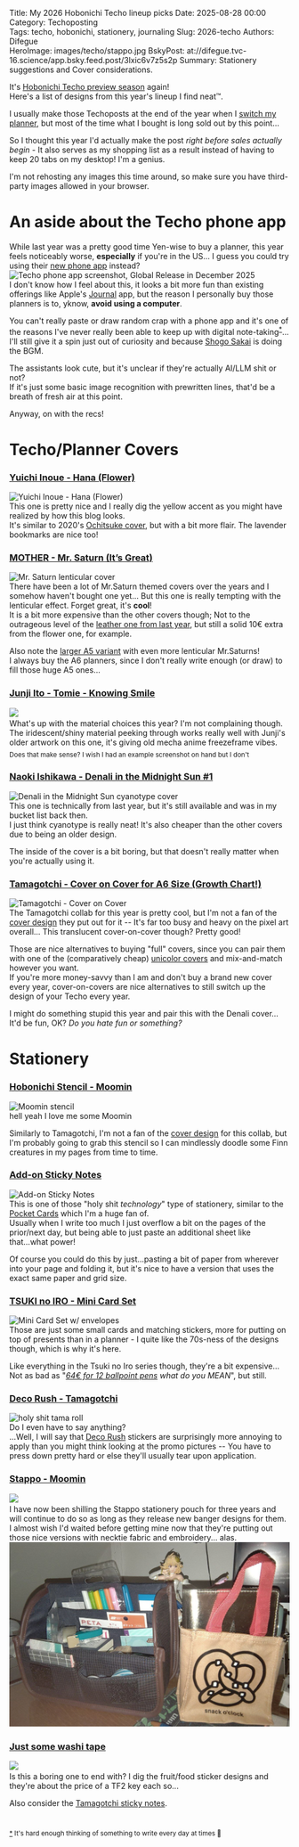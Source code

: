 Title: My 2026 Hobonichi Techo lineup picks
Date: 2025-08-28 00:00  
Category: Techoposting  
Tags: techo, hobonichi, stationery, journaling
Slug: 2026-techo
Authors: Difegue  
HeroImage: images/techo/stappo.jpg 
BskyPost: at://difegue.tvc-16.science/app.bsky.feed.post/3lxic6v7z5s2p
Summary: Stationery suggestions and Cover considerations.

It's [Hobonichi Techo preview season](https://www.1101.com/store/techo/en/magazine/2026/y26/) again!  
Here's a list of designs from this year's lineup I find neat™️.  

I usually make those Techoposts at the end of the year when I [switch my planner](./2025-techo.html), but most of the time what I bought is long sold out by this point...  

So I thought this year I'd actually make the post _right before sales actually begin_ - It also serves as my shopping list as a result instead of having to keep 20 tabs on my desktop! I'm a genius.  

I'm not rehosting any images this time around, so make sure you have third-party images allowed in your browser.

# An aside about the Techo phone app  

While last year was a pretty good time Yen-wise to buy a planner, this year feels noticeably worse, **especially** if you're in the US... I guess you could try using their [new phone app](https://techoapp.1101.com/en/) instead?  
![Techo phone app screenshot, Global Release in December 2025](https://www.1101.com/store/techo/2026/images/tx/topen/1755513296640_mag_y26_techoapp_sq_en.jpg)  
I don't know how I feel about this, it looks a bit more fun than existing offerings like Apple's [Journal](https://www.apple.com/newsroom/2023/12/apple-launches-journal-app-a-new-app-for-reflecting-on-everyday-moments/) app, but the reason I personally buy those planners is to, yknow, **avoid using a computer**.  

You can't really paste or draw random crap with a phone app and it's one of the reasons I've never really been able to keep up with digital note-taking<sup id="ref-1">[*](#note-1)</sup>... I'll still give it a spin just out of curiosity and because [Shogo Sakai](https://www.youtube.com/watch?v=D3xDw-gBoXM) is doing the BGM.  

The assistants look cute, but it's unclear if they're actually AI/LLM shit or not?  
If it's just some basic image recognition with prewritten lines, that'd be a breath of fresh air at this point.  

Anyway, on with the recs!  

# Techo/Planner Covers  

### [Yuichi Inoue - Hana (Flower)](https://www.1101.com/store/techo/en/2026/pc/detail_cover/oc26_inoue/)
![Yuichi Inoue - Hana (Flower)](https://www.1101.com/store/techo/2026/detail_images/oc26_inoue/prod_02.webp)  
This one is pretty nice and I really dig the yellow accent as you might have realized by how this blog looks.  
It's similar to 2020's [Ochitsuke cover](https://www.1101.com/store/techo/en/2020/pc/detail_cover/oc20_ochitsuke/), but with a bit more flair. The lavender bookmarks are nice too!  

### [MOTHER - Mr. Saturn (It’s Great)](https://www.1101.com/store/techo/en/2026/pc/detail_cover/oc26_mothersaturn/)
![Mr. Saturn lenticular cover](https://www.1101.com/store/techo/2026/detail_images/oc26_mothersaturn/prod_02.webp)  
There have been a lot of Mr.Saturn themed covers over the years and I somehow haven't bought one yet... But this one is really tempting with the lenticular effect. Forget great, it's **cool**!  
It is a bit more expensive than the other covers though; Not to the outrageous level of the [leather one from last year](https://www.1101.com/store/techo/en/2026/pc/detail_cover/oc25_mothernbike/), but still a solid 10€ extra from the flower one, for example.   

Also note the [larger A5 variant](https://www.1101.com/store/techo/en/2026/pc/detail_cover/cc26_mothersaturn/) with even more lenticular Mr.Saturns!  
I always buy the A6 planners, since I don't really write enough (or draw) to fill those huge A5 ones...  

### [Junji Ito - Tomie - Knowing Smile](https://www.1101.com/store/techo/en/2026/pc/detail_cover/oc26_jito/)  
![](https://www.1101.com/store/techo/2026/detail_images/oc26_jito/prod_02.webp)  
What's up with the material choices this year? I'm not complaining though.  
The iridescent/shiny material peeking through works really well with Junji's older artwork on this one, it's giving old mecha anime freezeframe vibes. <sub>Does that make sense? I wish I had an example screenshot on hand but I don't</sub>  

### [Naoki Ishikawa - Denali in the Midnight Sun #1](https://www.1101.com/store/techo/en/2026/pc/detail_cover/oc25_ishikawa/)
![Denali in the Midnight Sun cyanotype cover](https://www.1101.com/store/techo/2026/detail_images/oc25_ishikawa/prod_02.webp)  
This one is technically from last year, but it's still available and was in my bucket list back then.  
I just think cyanotype is really neat! It's also cheaper than the other covers due to being an older design.  

The inside of the cover is a bit boring, but that doesn't really matter when you're actually using it.  

### [Tamagotchi - Cover on Cover for A6 Size (Growth Chart!)](https://www.1101.com/store/techo/en/2026/pc/detail_toolstoys/tt_coco_tamagotchi/)
![Tamagotchi - Cover on Cover](https://www.1101.com/store/techo/2026/detail_images/tt_coco_tamagotchi/prod_01.webp)  
The Tamagotchi collab for this year is pretty cool, but I'm not a fan of the [cover design](https://www.1101.com/store/techo/en/2026/pc/detail_cover/oc26_tamagotchi/) they put out for it -- It's far too busy and heavy on the pixel art overall... This translucent cover-on-cover though? Pretty good!  

Those are nice alternatives to buying "full" covers, since you can pair them with one of the (comparatively cheap) [unicolor covers](https://www.1101.com/store/techo/en/2026/pc/detail_cover/oc25_colorswcandle/) and mix-and-match however you want.  
If you're more money-savvy than I am and don't buy a brand new cover every year, cover-on-covers are nice alternatives to still switch up the design of your Techo every year.  

I might do something stupid this year and pair this with the Denali cover... It'd be fun, OK? _Do you hate fun or something?_  

# Stationery

### [Hobonichi Stencil - Moomin](https://www.1101.com/store/techo/en/2026/pc/detail_toolstoys/tt_template_moomin/)  
![Moomin stencil](https://www.1101.com/store/techo/2026/detail_images/tt_template_moomin/prod_02.webp)  
hell yeah I love me some Moomin  

Similarly to Tamagotchi, I'm not a fan of the [cover design](https://www.1101.com/store/techo/en/2026/pc/detail_cover/oc26_moomin/) for this collab, but I'm probably going to grab this stencil so I can mindlessly doodle some Finn creatures in my pages from time to time.  

### [Add-on Sticky Notes](https://www.1101.com/store/techo/en/2026/pc/detail_toolstoys/tt_addonfusen_tsuki/)
![Add-on Sticky Notes](https://www.1101.com/store/techo/2026/detail_images/tt_addonfusen_tsuki/loc_02.webp)  
This is one of those "holy shit _technology_" type of stationery, similar to the [Pocket Cards](https://www.1101.com/store/techo/en/2026/pc/detail_toolstoys/tt_pocket/) which I'm a huge fan of.  
Usually when I write too much I just overflow a bit on the pages of the prior/next day, but being able to just paste an additional sheet like that...what power!  

Of course you could do this by just...pasting a bit of paper from wherever into your page and folding it, but it's nice to have a version that uses the exact same paper and grid size.  

### [TSUKI no IRO - Mini Card Set](https://www.1101.com/store/techo/en/2026/pc/detail_toolstoys/tt_cardset_tsuki/)  
![Mini Card Set w/ envelopes](https://www.1101.com/store/techo/2026/detail_images/tt_cardset_tsuki/loc_01.webp)  
Those are just some small cards and matching stickers, more for putting on top of presents than in a planner - I quite like the 70s-ness of the designs though, which is why it's here.

Like everything in the Tsuki no Iro series though, they're a bit expensive...  
Not as bad as "_[64€ for 12 ballpoint pens](https://www.1101.com/store/techo/en/2026/pc/detail_toolstoys/tt_uballset_tsuki/) what do you MEAN_", but still.  

### [Deco Rush - Tamagotchi](https://www.1101.com/store/techo/en/2026/pc/detail_toolstoys/tt_decorush_2026/)
![holy shit tama roll](https://www.1101.com/store/techo/2026/detail_images/tt_decorush_2026/prod_03.webp)  
Do I even have to say anything?  
...Well, I will say that [Deco Rush](https://www.1101.com/store/techo/en/2026/pc/detail_toolstoys/tt_decorush/) stickers are surprisingly more annoying to apply than you might think looking at the promo pictures -- You have to press down pretty hard or else they'll usually tear upon application.  

### [Stappo - Moomin](https://www.1101.com/store/techo/en/2026/pc/detail_toolstoys/tt_stappo_moomin/)
![](https://www.1101.com/store/techo/2026/detail_images/tt_stappo_moomin/prod_01.webp)  
I have now been shilling the Stappo stationery pouch for three years and will continue to do so as long as they release new banger designs for them.  
I almost wish I'd waited before getting mine now that they're putting out those nice versions with necktie fabric and embroidery... alas.  
![Stappo stationery pouch and pretzel-powered bag of holding](images/techo/stappo.jpg)  

### [Just some washi tape](https://www.1101.com/store/techo/en/2026/pc/detail_toolstoys/s_maste/)
![](https://www.1101.com/store/techo/2026/detail_images/s_maste/prod_01.webp)  
Is this a boring one to end with? I dig the fruit/food sticker designs and they're about the price of a TF2 key each so...  

Also consider the [Tamagotchi sticky notes](https://www.1101.com/store/techo/en/2026/pc/detail_toolstoys/tt_fusen_tamagotchi/).  


# 

<sup id="note-1">[\*](#ref-1) It's hard enough thinking of something to write every day at times 😤</sup>  